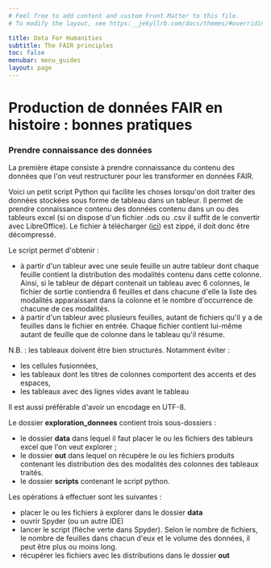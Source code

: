 ```yaml
---
# Feel free to add content and custom Front Matter to this file. 
# To modify the layout, see https:__jekyllrb.com/docs/themes/#overriding-theme-defaults

title: Data For Humanities
subtitle: The FAIR principles
toc: false
menubar: menu_guides
layout: page
---
```


# Production de données FAIR en histoire : bonnes pratiques


### Prendre connaissance des données

La première étape consiste à prendre connaissance du contenu des données que l'on veut restructurer pour les transformer en données FAIR.

Voici un petit script Python qui facilite les choses lorsqu'on doit traiter des données stockées sous forme de tableau dans un tableur. Il permet de prendre connaissance contenu des données contenu dans un ou des tableurs excel (si on dispose d'un fichier .ods ou .csv il suffit de le convertir avec LibreOffice). Le fichier à télécharger  ([ici](https://wiki-arhn.larhra.fr/lib/exe/fetch.php?media=fairdata:exploration_donnees.zip)) est zippé, il doit donc être décompressé.

Le script permet d'obtenir : 
  * à partir d'un tableur avec une seule feuille un autre tableur dont chaque feuille contient la distribution des modalités contenu dans cette colonne. Ainsi, si le tableur de départ contenait un tableau avec 6 colonnes, le fichier de sortie contiendra 6 feuilles et dans chacune d'elle la liste des modalités apparaissant dans la colonne et le nombre d'occurrence de chacune de ces modalités.
  * à partir d'un tableur avec plusieurs feuilles, autant de fichiers qu'il y a de feuilles dans le fichier en entrée. Chaque fichier contient lui-même autant de feuille que de colonne dans le tableau qu'il résume.

N.B. : les tableaux doivent être bien structurés. Notamment éviter :

  * les cellules fusionnées, 
  * les tableaux dont les titres de colonnes comportent des accents et des espaces, 
  * les tableaux avec des lignes vides avant le tableau

Il est aussi préférable d'avoir un encodage en UTF-8.

Le dossier __exploration_donnees__ contient trois sous-dossiers : 

  * le dossier __data__ dans lequel il faut placer le ou les fichiers des tableurs excel que l'on veut explorer ;
  * le dossier __out__ dans lequel on récupère le ou les fichiers produits contenant les distribution des des modalités des colonnes des tableaux traités.
  * le dossier __scripts__ contenant le script python.

Les opérations à effectuer sont les suivantes : 

  * placer le ou les fichiers à explorer dans le dossier __data__
  * ouvrir Spyder (ou un autre IDE)
  * lancer le script (flèche verte dans Spyder). Selon le nombre de fichiers, le nombre de feuilles dans chacun d'eux et le volume des données, il peut être plus ou moins long.
  * récupérer les fichiers avec les distributions dans le dossier __out__


